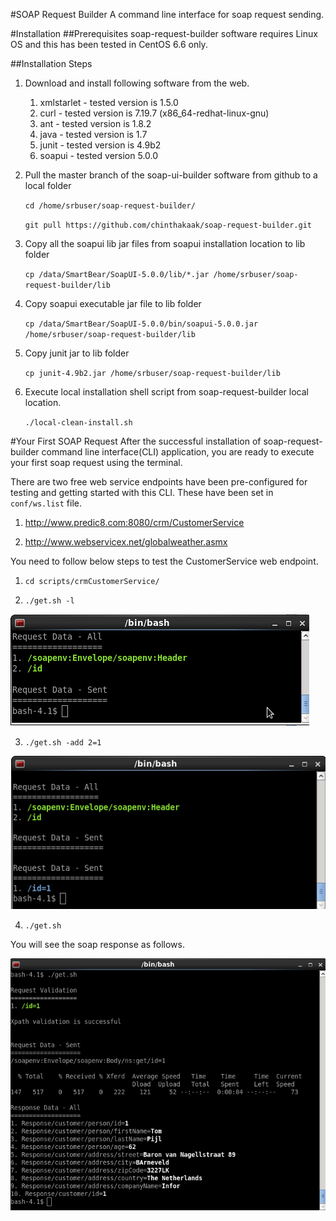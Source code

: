 #SOAP Request Builder
A command line interface for soap request sending.

#Installation
##Prerequisites
soap-request-builder software requires Linux OS and this has been tested in CentOS 6.6 only.

##Installation Steps
1. Download and install following software from the web.
    1. xmlstarlet - tested version is 1.5.0
    2. curl - tested version is 7.19.7 (x86_64-redhat-linux-gnu)
    3. ant - tested version is 1.8.2
    4. java - tested version is 1.7
    5. junit - tested version is 4.9b2
    6. soapui - tested version 5.0.0

2. Pull the master branch of the soap-ui-builder software from github to a local folder

   `cd /home/srbuser/soap-request-builder/`
   
   `git pull https://github.com/chinthakaak/soap-request-builder.git`
3. Copy all the soapui lib jar files from soapui installation location to lib folder

   `cp /data/SmartBear/SoapUI-5.0.0/lib/*.jar /home/srbuser/soap-request-builder/lib`
4. Copy soapui executable jar file to lib folder
 
    `cp /data/SmartBear/SoapUI-5.0.0/bin/soapui-5.0.0.jar /home/srbuser/soap-request-builder/lib`
5. Copy junit jar to lib folder

    `cp junit-4.9b2.jar /home/srbuser/soap-request-builder/lib`
6. Execute local installation shell script from soap-request-builder local location.

    `./local-clean-install.sh`

#Your First SOAP Request
After the successful installation of soap-request-builder command line interface(CLI) application, you are ready to execute your first soap request using the terminal.

There are two free web service endpoints have been pre-configured for testing and getting started with this CLI. These have been set in `conf/ws.list` file.

1. http://www.predic8.com:8080/crm/CustomerService

2. http://www.webservicex.net/globalweather.asmx

You need to follow below steps to test the CustomerService web endpoint.

1. `cd scripts/crmCustomerService/`

2. `./get.sh -l`

![get](images/get.png)

3. `./get.sh -add 2=1`

![getadd](images/getadd.png)

4. `./get.sh`

You will see the soap response as follows.

![getreq](images/getreq.png)

